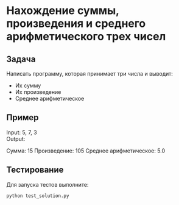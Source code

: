 # Нахождение суммы, произведения и среднего арифметического трех чисел

## Задача

Написать программу, которая принимает три числа и выводит:

- Их сумму
- Их произведение
- Среднее арифметическое

## Пример

Input: 5, 7, 3  
Output:

Сумма: 15
Произведение: 105
Среднее арифметическое: 5.0

## Тестирование

Для запуска тестов выполните:

```bash
python test_solution.py
```
